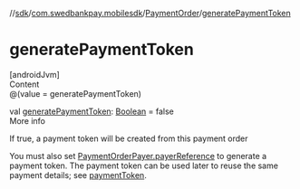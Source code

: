 //[sdk](../../../index.md)/[com.swedbankpay.mobilesdk](../index.md)/[PaymentOrder](index.md)/[generatePaymentToken](generate-payment-token.md)



# generatePaymentToken  
[androidJvm]  
Content  
@(value = generatePaymentToken)  
  
val [generatePaymentToken](generate-payment-token.md): [Boolean](https://kotlinlang.org/api/latest/jvm/stdlib/kotlin/-boolean/index.html) = false  
More info  


If true, a payment token will be created from this payment order



You must also set [PaymentOrderPayer.payerReference](../-payment-order-payer/payer-reference.md) to generate a payment token. The payment token can be used later to reuse the same payment details; see [paymentToken](payment-token.md).

  



